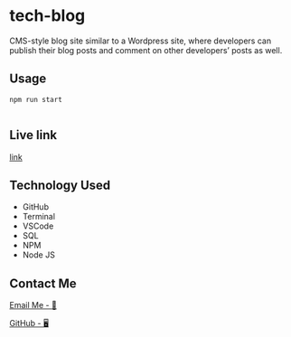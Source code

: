 # tech-blog

CMS-style blog site similar to a Wordpress site, where developers can publish their blog posts and comment on other developers’ posts as well.

## Usage

```
npm run start


```

## Live link

[link](https://radiant-brook-04846.herokuapp.com/)

## Technology Used

- GitHub
- Terminal
- VSCode
- SQL
- NPM
- Node JS

## Contact Me

[Email Me - 📧](abdilatifwarsame@gmail.com)

[GitHub - 🖥️](https://github.com/awarsame1996)
